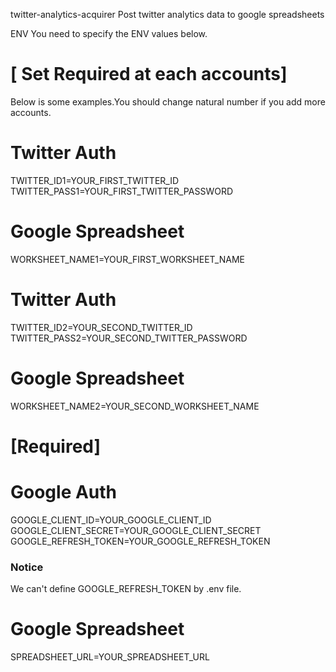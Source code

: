 twitter-analytics-acquirer
Post twitter analytics data to google spreadsheets

ENV
You need to specify the ENV values below.

# [ Set Required at each accounts]
Below is some examples.You should change natural number if you add more accounts.

# Twitter Auth
TWITTER_ID1=YOUR_FIRST_TWITTER_ID
TWITTER_PASS1=YOUR_FIRST_TWITTER_PASSWORD
# Google Spreadsheet
WORKSHEET_NAME1=YOUR_FIRST_WORKSHEET_NAME

# Twitter Auth
TWITTER_ID2=YOUR_SECOND_TWITTER_ID
TWITTER_PASS2=YOUR_SECOND_TWITTER_PASSWORD
# Google Spreadsheet
WORKSHEET_NAME2=YOUR_SECOND_WORKSHEET_NAME

# [Required]

# Google Auth
GOOGLE_CLIENT_ID=YOUR_GOOGLE_CLIENT_ID
GOOGLE_CLIENT_SECRET=YOUR_GOOGLE_CLIENT_SECRET
GOOGLE_REFRESH_TOKEN=YOUR_GOOGLE_REFRESH_TOKEN

### Notice
We can't define GOOGLE_REFRESH_TOKEN by .env file.

# Google Spreadsheet
SPREADSHEET_URL=YOUR_SPREADSHEET_URL
